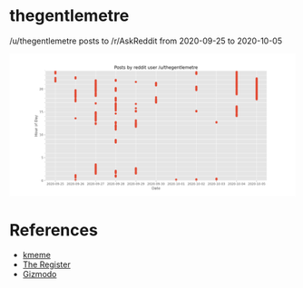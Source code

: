 # thegentlemetre

/u/thegentlemetre posts to /r/AskReddit from 2020-09-25 to 2020-10-05

![Post Times](post_times.png)

# References

* [kmeme](https://www.kmeme.com/2020/10/gpt-3-bot-went-undetected-askreddit-for.html)
*  [The Register](https://www.theregister.com/2020/10/09/reddit_gpt3_bot/)
* [Gizmodo](https://gizmodo.com/gpt-3-bot-spends-a-week-replying-on-reddit-starts-talk-1845305253)
